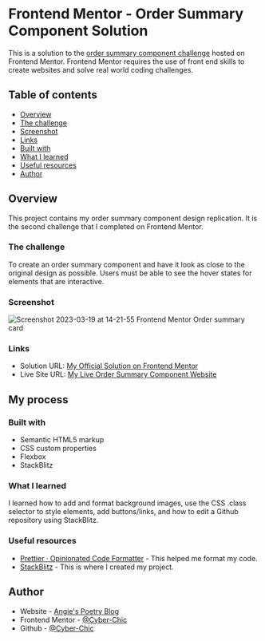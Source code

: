 # Frontend Mentor - Order Summary Component Solution

This is a solution to the [order summary component challenge](https://www.frontendmentor.io/challenges/order-summary-component-QlPmajDUj) hosted on Frontend Mentor.
Frontend Mentor requires the use of front end skills to create websites and solve real world coding challenges.

## Table of contents

-   [Overview](#overview)
  - [The challenge](#the-challenge)
  - [Screenshot](#screenshot)
  - [Links](#links)
  - [Built with](#built-with)
  - [What I learned](#what-i-learned)
  - [Useful resources](#useful-resources)
  - [Author](#author)


## Overview
This project contains my order summary component design replication.  It is the second challenge that I completed on Frontend Mentor.

### The challenge

To create an order summary component and have it look as close to the original design as possible.  Users must be able to see the hover states for elements that are interactive.

### Screenshot

![Screenshot 2023-03-19 at 14-21-55 Frontend Mentor Order summary card](https://user-images.githubusercontent.com/99448276/226198684-f944811a-3529-492c-9aaa-c50078cde366.png)

### Links

- Solution URL: [My Official Solution on Frontend Mentor](https://www.frontendmentor.io/solutions/order-summary-component-using-flexbox-ftaFK_sMW6)
- Live Site URL: [My Live Order Summary Component Website](https://cyber-chic.github.io/--frontendmentor_ordersummary/)

## My process

### Built with

- Semantic HTML5 markup
- CSS custom properties
- Flexbox
- StackBlitz

### What I learned

I learned how to add and format background images, use the CSS .class selector to style elements, add buttons/links, and how to edit a Github repository using StackBlitz.

### Useful resources

- [Prettier · Opinionated Code Formatter](https://prettier.io/) - This helped me format my code.
- [StackBlitz](https://stackblitz.com/) - This is where I created my project.

## Author

- Website - [Angie's Poetry Blog](https://angies.poetry.blog/)
- Frontend Mentor - [@Cyber-Chic](https://www.frontendmentor.io/profile/Cyber-Chic)
- Github - [@Cyber-Chic](https://github.com/Cyber-Chic)
